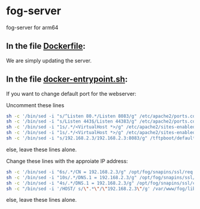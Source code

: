 # fog-server
fog-server for arm64

## In the file [Dockerfile](Dockerfile):
We are simply updating the server.

## In the file [docker-entrypoint.sh](docker-entrypoint.sh):

If you want to change default port for the webserver:

Uncomment these lines
```sh
sh -c '/bin/sed -i "s/^Listen 80.*/Listen 8083/g" /etc/apache2/ports.conf'
sh -c '/bin/sed -i "s/Listen 443$/Listen 44383/g" /etc/apache2/ports.conf'
sh -c '/bin/sed -i "1s/.*/<VirtualHost *>/g" /etc/apache2/sites-enabled/000-default.conf'
sh -c '/bin/sed -i "1s/.*/<VirtualHost *>/g" /etc/apache2/sites-enabled/001-fog.conf'
sh -c '/bin/sed -i "s/192.168.2.3/192.168.2.3:8083/g" /tftpboot/default.ipxe'
```
else, leave these lines alone.

Change these lines with the approiate IP address:

```sh
sh -c '/bin/sed -i "6s/.*/CN = 192.168.2.3/g" /opt/fog/snapins/ssl/req.cnf'
sh -c '/bin/sed -i "10s/.*/DNS.1 = 192.168.2.3/g" /opt/fog/snapins/ssl/req.cnf'
sh -c '/bin/sed -i "4s/.*/DNS.1 = 192.168.2.3/g" /opt/fog/snapins/ssl/ca.cnf'
sh -c "/bin/sed -i '/HOST/ s/\".*\"/\"192.168.2.3\"/g' /var/www/fog/lib/fog/config.class.php"
```

else, leave these lines alone.
